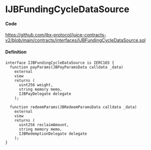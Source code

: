 # IJBFundingCycleDataSource

#### Code

https://github.com/jbx-protocol/juice-contracts-v2/blob/main/contracts/interfaces/IJBFundingCycleDataSource.sol

#### Definition

```
interface IJBFundingCycleDataSource is IERC165 {
  function payParams(JBPayParamsData calldata _data)
    external
    view
    returns (
      uint256 weight,
      string memory memo,
      IJBPayDelegate delegate
    );

  function redeemParams(JBRedeemParamsData calldata _data)
    external
    view
    returns (
      uint256 reclaimAmount,
      string memory memo,
      IJBRedemptionDelegate delegate
    );
}
```
